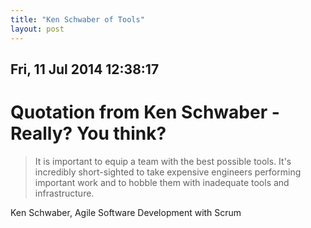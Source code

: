 ```yaml
---
title: "Ken Schwaber of Tools" 
layout: post 
---
```



## Fri, 11 Jul 2014 12:38:17 

# Quotation from Ken Schwaber - Really? You think?

>It is important to equip a team with the best possible tools.  It's incredibly short-sighted to take expensive engineers performing important work and to hobble them with inadequate tools and infrastructure.

Ken Schwaber, Agile Software Development with Scrum
